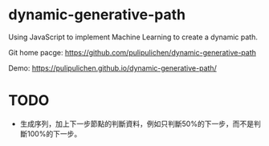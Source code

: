 # dynamic-generative-path
Using JavaScript to implement Machine Learning to create a dynamic path.

Git home pacge: https://github.com/pulipulichen/dynamic-generative-path

Demo: https://pulipulichen.github.io/dynamic-generative-path/

# TODO
- 生成序列，加上下一步節點的判斷資料，例如只判斷50%的下一步，而不是判斷100%的下一步。